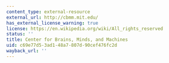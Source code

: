 ```yaml
---
content_type: external-resource
external_url: http://cbmm.mit.edu/
has_external_license_warning: true
license: https://en.wikipedia.org/wiki/All_rights_reserved
status: ''
title: Center for Brains, Minds, and Machines
uid: c69e77d5-3ad1-48a7-807d-90cef476fc2d
wayback_url: ''
---
```

